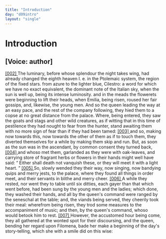 ```yaml
---
title: "Introduction"
day: "d09intro"
layout: "single"
---
```

<div id="d09intro" type="introduction" who="author">
 <h1>
  Introduction
 </h1>
 <p>
  <h2>
   [Voice: author]
  </h2>
 </p>
 <p>
  <a href="{{ site.baseurl }}itDecameron/d09intro#p09980002" id="p09980002">
   [002]
  </a>
  The
  luminary, before whose splendour the night takes wing, had
 already changed the eighth heaven
  <note>
   I. e.
   in the Ptolemaic
 system,
 the region of the fixed stars.
  </note>
  from azure to the lighter
 blue,
  <note>
   Cilestro:
   a word for which we have no exact equivalent, the
 dominant
 note of the Italian sky, when the sun is well up, being its intense
 luminosity.
  </note>
  and in the meads the flowerets were beginning to lift their heads,
 when Emilia, being risen, roused her fair gossips, and, likewise, the
 young men. And so the queen leading the way at an easy pace, and
 the rest of the company following, they hied them to a copse at no
 great distance from the palace. Where, being entered, they saw the
 goats and stags and other wild creatures, as if witting that in this
 time of pestilence they had nought to fear from the hunter, stand
 awaiting them with no more sign of fear than if they had been
      tamed:
  <a href="{{ site.baseurl }}itDecameron/d09intro#p09980003" id="p09980003">
   [003]
  </a>
  and so, making now towards this, now towards the other of
 them as if to touch them, they diverted themselves for a while by
 making them skip and run. But, as soon as the sun was in the
 ascendant, by common consent they turned back,
  <a href="{{ site.baseurl }}itDecameron/d09intro#p09980004" id="p09980004">
   [004]
  </a>
  and whoso met
 them, garlanded as they were with oak-leaves, and carrying store of
 fragrant herbs or flowers in their hands might well have said:
  <q direct="unspecified">
   Either shall death not vanquish these, or they will meet it with a
 light heart.
  </q>
  <a href="{{ site.baseurl }}itDecameron/d09intro#p09980005" id="p09980005">
   [005]
  </a>
  So, slowly wended they their way, now singing, now
 bandying quips and merry jests, to the palace, where they found all
 things in order meet, and their servants in blithe and merry cheer.
  <a href="{{ site.baseurl }}itDecameron/d09intro#p09980006" id="p09980006">
   [006]
  </a>
  A while they rested, nor went they to table until six ditties, each
 gayer than that which went before, had been sung by the young
  men and the ladies; which done, they washed their hands, and all by
 the queen's command were ranged by the seneschal at the table;
 and, the viands being served, they cheerily took their meal: wherefrom
 being risen, they trod some measures to the accompaniment
 of music; and then, by the queen's command, whoso would betook
 him to rest.
  <a href="{{ site.baseurl }}itDecameron/d09intro#p09980007" id="p09980007">
   [007]
  </a>
  However, the accustomed hour being come, they all
 gathered at the wonted spot for their discoursing, and the queen,
 bending her regard upon Filomena, bade her make a beginning of
 the day's story-telling, which she with a smile did on this wise:
 </p>
</div>